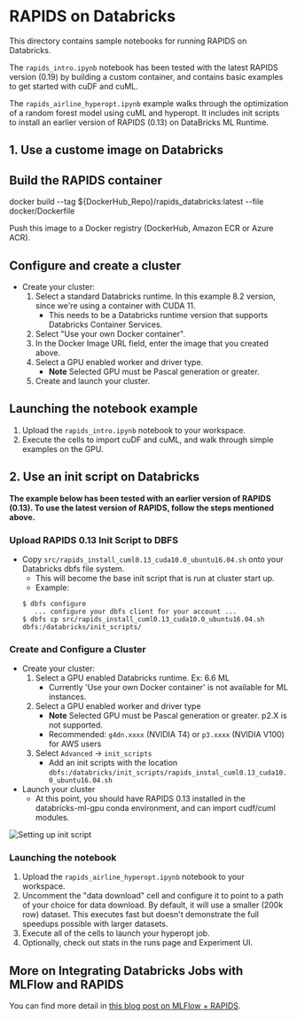 # RAPIDS on Databricks

This directory contains sample notebooks for running RAPIDS on Databricks.

The `rapids_intro.ipynb` notebook has been tested with the latest RAPIDS version (0.19) by building a custom container, and contains basic examples to get started with cuDF and cuML.

The `rapids_airline_hyperopt.ipynb` example walks through the optimization of a random forest model using cuML and hyperopt. It includes init scripts to install an earlier version of RAPIDS (0.13) on DataBricks ML Runtime. 

## 1. Use a custome image on Databricks

## Build the RAPIDS container

docker build --tag ${DockerHub_Repo}/rapids_databricks:latest --file docker/Dockerfile

Push this image to a Docker registry (DockerHub, Amazon ECR or Azure ACR).

## Configure and create a cluster

* Create your cluster:
    1. Select a standard Databricks runtime. In this example 8.2 version, since we're using a container with CUDA 11.
        *  This needs to be a Databricks runtime version that supports Databricks Container Services.
    2. Select "Use your own Docker container".
    3. In the Docker Image URL field, enter the image that you created above. 
    4. Select a GPU enabled worker and driver type.
        * **Note** Selected GPU must be Pascal generation or greater.
    5. Create and launch your cluster.

## Launching the notebook example

1. Upload the `rapids_intro.ipynb` notebook to your workspace.
2. Execute the cells to import cuDF and cuML, and walk through simple examples on the GPU.

## 2. Use an init script on Databricks

**The example below has been tested with an earlier version of RAPIDS (0.13). To use the latest version of RAPIDS, follow the steps mentioned above.**

### Upload RAPIDS 0.13 Init Script to DBFS
* Copy `src/rapids_install_cuml0.13_cuda10.0_ubuntu16.04.sh` onto your Databricks dbfs file system.
    * This will become the base init script that is run at cluster start up.
    * Example:
    ```shell script
    $ dbfs configure
       ... configure your dbfs client for your account ...
    $ dbfs cp src/rapids_install_cuml0.13_cuda10.0_ubuntu16.04.sh dbfs:/databricks/init_scripts/
    ```
   
### Create and Configure a Cluster
* Create your cluster:
    1. Select a GPU enabled Databricks runtime. Ex: 6.6 ML 
        * Currently 'Use your own Docker container' is not available for ML instances.
    2. Select a GPU enabled worker and driver type
        * **Note** Selected GPU must be Pascal generation or greater. p2.X is not supported.
        * Recommended: `g4dn.xxxx` (NVIDIA T4) or `p3.xxxx` (NVIDIA V100) for AWS users
    3. Select `Advanced` -> `init_scripts`
        * Add an init scripts with the location `dbfs:/databricks/init_scripts/rapids_instal_cuml0.13_cuda10.0_ubuntu16.04.sh`
* Launch your cluster
  * At this point, you should have RAPIDS 0.13 installed in the databricks-ml-gpu conda environment, and can import cudf/cuml modules.

![Setting up init script](imgs/init_script_config.png)

### Launching the notebook

1. Upload the `rapids_airline_hyperopt.ipynb` notebook to your workspace.
2. Uncomment the "data download" cell and configure it to point to a path of your choice for data download. By default, it will use a smaller (200k row) dataset. This executes fast but doesn't demonstrate the full speedups possible with larger datasets.
3. Execute all of the cells to launch your hyperopt job.
4. Optionally, check out stats in the runs page and Experiment UI.


## More on Integrating Databricks Jobs with MLFlow and RAPIDS

You can find more detail in [this blog post on MLFlow + RAPIDS](https://medium.com/rapids-ai/managing-and-deploying-high-performance-machine-learning-models-on-gpus-with-rapids-and-mlflow-753b6fcaf75a).